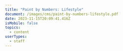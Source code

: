 ```yaml
---
title: "Paint by Numbers: Lifestyle"
document: /images/cms/paint-by-numbers-lifestyle.pdf
date: 2023-11-15T20:09:41.416Z
isMobile: false
topics:
  - content
userTypes:
  - staff
---
```

